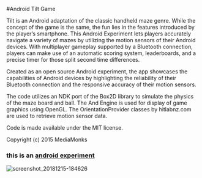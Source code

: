 #Android Tilt Game

Tilt is an Android adaptation of the classic handheld maze genre. While the concept of the game is the same, the fun lies in the features introduced by the player’s smartphone. This Android Experiment lets players accurately navigate a variety of mazes by utilizing the motion sensors of their Android devices. With multiplayer gameplay supported by a Bluetooth connection, players can make use of an automatic scoring system, leaderboards, and a precise timer for those split second time differences.

Created as an open source Android experiment, the app showcases the capabilities of Android devices by highlighting the reliability of their Bluetooth connection and the responsive accuracy of their motion sensors.

The code utilizes an NDK port of the Box2D library to simulate the physics of the maze board and ball. The And Engine is used for display of game graphics using OpenGL. The OrientationProvider classes by hitlabnz.com are used to retrieve motion sensor data.

Code is made available under the MIT license.

Copyright (c) 2015 MediaMonks

### **this is an [android experiment](http://androidexperiments.com)**

![screenshot_20181215-184626](https://user-images.githubusercontent.com/15718174/50045405-d5984300-009a-11e9-84b1-8f82b31500c3.png)
